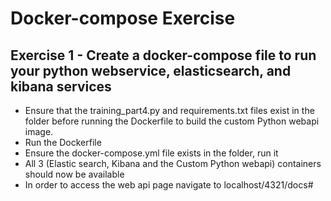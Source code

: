 # Docker-compose Exercise
## Exercise 1 - Create a docker-compose file to run your python webservice, elasticsearch, and kibana services

* Ensure that the training_part4.py and requirements.txt files exist in the folder before running the Dockerfile to build the custom Python webapi image.
* Run the Dockerfile
* Ensure the docker-compose.yml file exists in the folder, run it
* All 3 (Elastic search, Kibana and the Custom Python webapi) containers should now be available
* In order to access the web api page navigate to localhost/4321/docs# 

